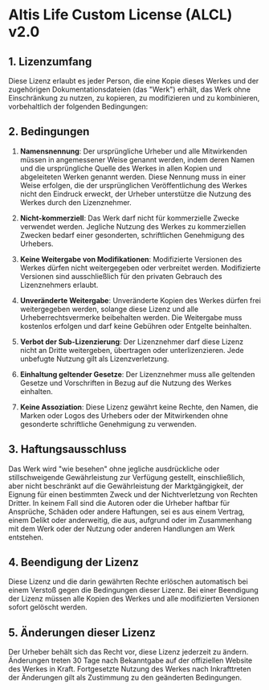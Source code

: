 # Altis Life Custom License (ALCL) v2.0

## 1. Lizenzumfang

Diese Lizenz erlaubt es jeder Person, die eine Kopie dieses Werkes und der zugehörigen Dokumentationsdateien (das "Werk") erhält, das Werk ohne Einschränkung zu nutzen, zu kopieren, zu modifizieren und zu kombinieren, vorbehaltlich der folgenden Bedingungen:

## 2. Bedingungen

1. **Namensnennung**: Der ursprüngliche Urheber und alle Mitwirkenden müssen in angemessener Weise genannt werden, indem deren Namen und die ursprüngliche Quelle des Werkes in allen Kopien und abgeleiteten Werken genannt werden. Diese Nennung muss in einer Weise erfolgen, die der ursprünglichen Veröffentlichung des Werkes nicht den Eindruck erweckt, der Urheber unterstütze die Nutzung des Werkes durch den Lizenznehmer.

2. **Nicht-kommerziell**: Das Werk darf nicht für kommerzielle Zwecke verwendet werden. Jegliche Nutzung des Werkes zu kommerziellen Zwecken bedarf einer gesonderten, schriftlichen Genehmigung des Urhebers.

3. **Keine Weitergabe von Modifikationen**: Modifizierte Versionen des Werkes dürfen nicht weitergegeben oder verbreitet werden. Modifizierte Versionen sind ausschließlich für den privaten Gebrauch des Lizenznehmers erlaubt.

4. **Unveränderte Weitergabe**: Unveränderte Kopien des Werkes dürfen frei weitergegeben werden, solange diese Lizenz und alle Urheberrechtsvermerke beibehalten werden. Die Weitergabe muss kostenlos erfolgen und darf keine Gebühren oder Entgelte beinhalten.

5. **Verbot der Sub-Lizenzierung**: Der Lizenznehmer darf diese Lizenz nicht an Dritte weitergeben, übertragen oder unterlizenzieren. Jede unbefugte Nutzung gilt als Lizenzverletzung.

6. **Einhaltung geltender Gesetze**: Der Lizenznehmer muss alle geltenden Gesetze und Vorschriften in Bezug auf die Nutzung des Werkes einhalten.

7. **Keine Assoziation**: Diese Lizenz gewährt keine Rechte, den Namen, die Marken oder Logos des Urhebers oder der Mitwirkenden ohne gesonderte schriftliche Genehmigung zu verwenden.

## 3. Haftungsausschluss

Das Werk wird "wie besehen" ohne jegliche ausdrückliche oder stillschweigende Gewährleistung zur Verfügung gestellt, einschließlich, aber nicht beschränkt auf die Gewährleistung der Marktgängigkeit, der Eignung für einen bestimmten Zweck und der Nichtverletzung von Rechten Dritter. In keinem Fall sind die Autoren oder die Urheber haftbar für Ansprüche, Schäden oder andere Haftungen, sei es aus einem Vertrag, einem Delikt oder anderweitig, die aus, aufgrund oder im Zusammenhang mit dem Werk oder der Nutzung oder anderen Handlungen am Werk entstehen.

## 4. Beendigung der Lizenz

Diese Lizenz und die darin gewährten Rechte erlöschen automatisch bei einem Verstoß gegen die Bedingungen dieser Lizenz. Bei einer Beendigung der Lizenz müssen alle Kopien des Werkes und alle modifizierten Versionen sofort gelöscht werden.

## 5. Änderungen dieser Lizenz

Der Urheber behält sich das Recht vor, diese Lizenz jederzeit zu ändern. Änderungen treten 30 Tage nach Bekanntgabe auf der offiziellen Website des Werkes in Kraft. Fortgesetzte Nutzung des Werkes nach Inkrafttreten der Änderungen gilt als Zustimmung zu den geänderten Bedingungen.
